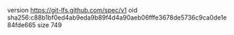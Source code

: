 version https://git-lfs.github.com/spec/v1
oid sha256:c88b1bf0ed4ab9eda9b89f4d4a90aeb06fffe3678de5736c9ca0de1e84fde665
size 749
